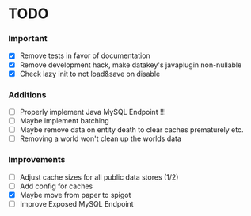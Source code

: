 # TODO

### Important
- [x] Remove tests in favor of documentation
- [x] Remove development hack, make datakey's javaplugin non-nullable
- [x] Check lazy init to not load&save on disable

### Additions
- [ ] Properly implement Java MySQL Endpoint !!!
- [ ] Maybe implement batching
- [ ] Maybe remove data on entity death to clear caches prematurely etc.
- [ ] Removing a world won't clean up the worlds data

### Improvements
- [ ] Adjust cache sizes for all public data stores (1/2)
- [ ] Add config for caches
- [x] Maybe move from paper to spigot
- [ ] Improve Exposed MySQL Endpoint
